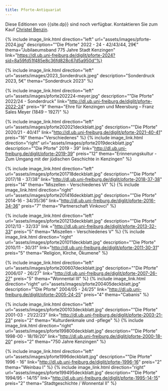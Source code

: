 ```yaml
---
title: Pforte-Antiquariat
---
```


Diese Editionen von {{site.dp}} sind noch verf&uuml;gbar. Kontaktieren Sie zum Kauf [Christel Benzin](kontakt.html).

{% include image_link.html direction="left" url="assets/images/pforte-2024.jpg" description="&#34;Die Pforte&#34; 2022 - 24 - 42/43/44, 29€" thema="Jubilaeumsband 775 Jahre Stadt Kenzingen" link="https://dl.ub.uni-freiburg.de/diglit/pforte-2024?sid=8a59fd51f485e8c36fd828c67d5a950d"%}

{% include image_link.html direction="left" url="assets/images/2023_Sonderdruck.jpeg" description="Sonderdruck 2023, 5€" thema="Sonderdruck 2023" %}

{% include image_link.html direction="left" url="assets/images/pforte202224-meyer.jpg" description="&#34;Die Pforte&#34; 2022/24 - Sonderdruck" link="http://dl.ub.uni-freiburg.de/diglit/pforte-2022-24" preis="9" thema="Ehre für Kenzingen und Meersburg – Franz Sales Meyer (1849 – 1927)" %}

{% include image_link.html direction="left" url="assets/images/pforte202021deckblatt.jpg" description="&#34;Die Pforte&#34; 2020/21 - 40/41" link="http://dl.ub.uni-freiburg.de/diglit/pforte-2021-40-41" preis="16" thema="Verschiedenes" %}
{% include image_link.html direction="right" url="assets/images/pforte2019deckblatt.jpg" description="&#34;Die Pforte&#34; 2019 - 39" link="http://dl.ub.uni-freiburg.de/diglit/pforte-2019-39" preis="12" thema="Erinnerungskultur - Zum Umgang mit der jüdischen Geschichte in Kenzingen" %}

{% include image_link.html direction="left" url="assets/images/pforte201718deckblatt.jpg" description="&#34;Die Pforte&#34; 2017/18 - 37/38" link="http://dl.ub.uni-freiburg.de/diglit/pforte-2018-37-38" preis="14" thema="Miszellen - Verschiedenes VI" %}
{% include image_link.html direction="right" url="assets/images/pforte201416deckblatt.jpg" description="&#34;Die Pforte&#34; 2014-16 - 34/35/36" link="http://dl.ub.uni-freiburg.de/diglit/pforte-2016-34-36" preis="7" thema="Partnerschaft Vinkovci" %}  

{% include image_link.html direction="left" url="assets/images/pforte201213deckblatt.jpg" description="&#34;Die Pforte&#34; 2012/13 - 32/33" link ="http://dl.ub.uni-freiburg.de/diglit/pforte-2013-32-33" preis="5" thema="Miszellen - Verschiedenes V" %}
{% include image_link.html direction="right" url="assets/images/pforte201011deckblatt.jpg" description="&#34;Die Pforte&#34; 2010/11 - 30/31" link="http://dl.ub.uni-freiburg.de/diglit/pforte-2011-30-31" preis="5" thema="Religion, Kirche, &Ouml;kumene" %}  

{% include image_link.html direction="left" url="assets/images/pforte200607deckblatt.jpg" description="&#34;Die Pforte&#34; 2006/07 - 26/27" link="http://dl.ub.uni-freiburg.de/diglit/pforte-2007-26-27" preis="5" thema="Wonnental III" %}
{% include image_link.html direction="right" url="assets/images/pforte200405deckblatt.jpg" description="&#34;Die Pforte&#34; 2004/05 - 24/25" link="http://dl.ub.uni-freiburg.de/diglit/pforte-2005-24-25" preis="4" thema="Cabanis" %}  

{% include image_link.html direction="left" url="assets/images/pforte200103deckblatt.jpg" description="&#34;Die Pforte&#34; 2001-03 - 21/22/23" link="http://dl.ub.uni-freiburg.de/diglit/pforte-2003-21-23" preis="2" thema="Kulturdenkmale und -pflege" %}
{% include image_link.html direction="right" url="assets/images/pforte199800deckblatt.jpg" description="&#34;Die Pforte&#34; 1998-00 - 18/19/20" link="http://dl.ub.uni-freiburg.de/diglit/pforte-2000-18-20" preis="2" thema="750 Jahre Kenzingen" %}  

{% include image_link.html direction="left" url="assets/images/pforte1996deckblatt.jpg" description="&#34;Die Pforte&#34; 1996 - 16" link="http://dl.ub.uni-freiburg.de/diglit/pforte-1996-16" preis="2" thema="Weinbau I" %}
{% include image_link.html direction="right" url="assets/images/pforte199495deckblatt.jpg" description="&#34;Die Pforte&#34; 1994/95 - 14/15" link="http://dl.ub.uni-freiburg.de/diglit/pforte-1995-14-15" preis="2" thema="Stadtgeschichte / Wonnental II" %}
